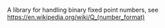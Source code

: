 A library for handling binary fixed point numbers, see https://en.wikipedia.org/wiki/Q_(number_format)


